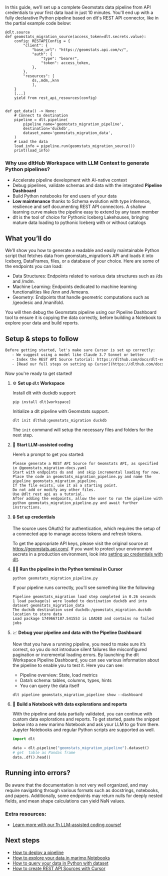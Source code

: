 In this guide, we'll set up a complete Geomstats data pipeline from API credentials to your first data load in just 10 minutes. You'll end up with a fully declarative Python pipeline based on dlt's REST API connector, like in the partial example code below:

```python-outcome
@dlt.source
def geomstats_migration_source(access_token=dlt.secrets.value):
    config: RESTAPIConfig = {
        "client": {
            "base_url": "https://geomstats.api.com/v/",
            "auth": {
                "type": "bearer",
                "token": access_token,
            },
        },
        "resources": [
            ds,,mdm,,knn
            ],
    }
    [...]
    yield from rest_api_resources(config)


def get_data() -> None:
    # Connect to destination
    pipeline = dlt.pipeline(
        pipeline_name='geomstats_migration_pipeline',
        destination='duckdb',
        dataset_name='geomstats_migration_data', 
    )
    # Load the data
    load_info = pipeline.run(geomstats_migration_source())
    print(load_info) 
```

### Why use dltHub Workspace with LLM Context to generate Python pipelines?

- Accelerate pipeline development with AI-native context
- Debug pipelines, validate schemas and data with the integrated **Pipeline Dashboard**
- Build Python notebooks for end users of your data
- **Low maintenance** thanks to Schema evolution with type inference, resilience and self documenting REST API connectors. A shallow learning curve makes the pipeline easy to extend by any team member
- dlt is the tool of choice for Pythonic Iceberg Lakehouses, bringing mature data loading to pythonic Iceberg with or without catalogs

## What you’ll do

We’ll show you how to generate a readable and easily maintainable Python script that fetches data from geomstats_migration’s API and loads it into Iceberg, DataFrames, files, or a database of your choice. Here are some of the endpoints you can load:

- Data Structures: Endpoints related to various data structures such as /ds and /mdm.
- Machine Learning: Endpoints dedicated to machine learning functionalities like /knn and /kmeans.
- Geometry: Endpoints that handle geometric computations such as /geodesic and /manifold.

You will then debug the Geomstats pipeline using our Pipeline Dashboard tool to ensure it is copying the data correctly, before building a Notebook to explore your data and build reports.

## Setup & steps to follow

```default
Before getting started, let's make sure Cursor is set up correctly:
   - We suggest using a model like Claude 3.7 Sonnet or better
   - Index the REST API Source tutorial: https://dlthub.com/docs/dlt-ecosystem/verified-sources/rest_api/ and add it to context as **@dlt rest api**
   - [Read our full steps on setting up Cursor](https://dlthub.com/docs/dlt-ecosystem/llm-tooling/cursor-restapi#23-configuring-cursor-with-documentation)
```

Now you're ready to get started!

1. ⚙️ **Set up `dlt` Workspace**
    
    Install dlt with duckdb support:
    ```shell
    pip install dlt[workspace]
    ```

    Initialize a dlt pipeline with Geomstats support.
    ```shell
    dlt init dlthub:geomstats_migration duckdb
    ```

    The `init` command will setup the necessary files and folders for the next step.
    
2. 🤠 **Start LLM-assisted coding**
    
    Here’s a prompt to get you started:
    
    ```prompt
    Please generate a REST API Source for Geomstats API, as specified in @geomstats_migration-docs.yaml 
    Start with endpoints ds and  and skip incremental loading for now. 
    Place the code in geomstats_migration_pipeline.py and name the pipeline geomstats_migration_pipeline. 
    If the file exists, use it as a starting point. 
    Do not add or modify any other files. 
    Use @dlt rest api as a tutorial. 
    After adding the endpoints, allow the user to run the pipeline with python geomstats_migration_pipeline.py and await further instructions.
    ```

    
3. 🔒 **Set up credentials** 
    
    The source uses OAuth2 for authentication, which requires the setup of a connected app to manage access tokens and refresh tokens.
    
    To get the appropriate API keys, please visit the original source at https://geomstats.api.com/.
    If you want to protect your environment secrets in a production environment, look into [setting up credentials with dlt](https://dlthub.com/docs/walkthroughs/add_credentials).
    
4. 🏃‍♀️ **Run the pipeline in the Python terminal in Cursor**
    
    ```shell
    python geomstats_migration_pipeline.py
    ```
    
    If your pipeline runs correctly, you’ll see something like the following:
    
    ```shell
    Pipeline geomstats_migration load step completed in 0.26 seconds
    1 load package(s) were loaded to destination duckdb and into dataset geomstats_migration_data
    The duckdb destination used duckdb:/geomstats_migration.duckdb location to store data
    Load package 1749667187.541553 is LOADED and contains no failed jobs
    ```
    
5. 📈 **Debug your pipeline and data with the Pipeline Dashboard**

    Now that you have a running pipeline, you need to make sure it’s correct, so you do not introduce silent failures like misconfigured pagination or incremental loading errors. By launching the dlt Workspace Pipeline Dashboard, you can see various information about the pipeline to enable you to test it. Here you can see:
    - Pipeline overview: State, load metrics
    - Data’s schema: tables, columns, types, hints
    - You can query the data itself
    
    ```shell
    dlt pipeline geomstats_migration_pipeline show --dashboard
    ```
    
6. 🐍 **Build a Notebook with data explorations and reports**

    With the pipeline and data partially validated, you can continue with custom data explorations and reports. To get started, paste the snippet below into a new marimo Notebook and ask your LLM to go from there. Jupyter Notebooks and regular Python scripts are supported as well.

    
    ```python
    import dlt

   data = dlt.pipeline("geomstats_migration_pipeline").dataset()
   # get  table as Pandas frame
   data..df().head()
    ```

## Running into errors?

Be aware that the documentation is not very well organized, and may require navigating through various formats such as docstrings, notebooks, and papers. Additionally, some endpoints may return nulls for deeply nested fields, and mean shape calculations can yield NaN values.

### Extra resources:

- [Learn more with our 1h LLM-assisted coding course!](https://www.youtube.com/watch?v=GGid70rnJuM)

## Next steps

- [How to deploy a pipeline](https://dlthub.com/docs/walkthroughs/deploy-a-pipeline)
- [How to explore your data in marimo Notebooks](https://dlthub.com/docs/general-usage/dataset-access/marimo)
- [How to query your data in Python with dataset](https://dlthub.com/docs/general-usage/dataset-access/dataset)
- [How to create REST API Sources with Cursor](https://dlthub.com/docs/dlt-ecosystem/llm-tooling/cursor-restapi)